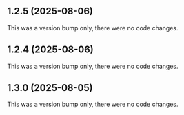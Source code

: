 ## 1.2.5 (2025-08-06)

This was a version bump only, there were no code changes.

## 1.2.4 (2025-08-06)

This was a version bump only, there were no code changes.

## 1.3.0 (2025-08-05)

This was a version bump only, there were no code changes.